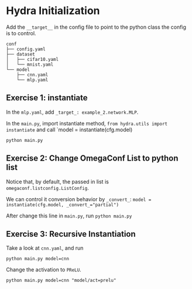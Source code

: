 # Hydra Initialization

Add the `__target__` in the config file to point to the python class the config is to control.

```
conf
├── config.yaml
├── dataset
│   ├── cifar10.yaml
│   └── mnist.yaml
└── model
    ├── cnn.yaml
    └── mlp.yaml
```

## Exercise 1: instantiate

In the `mlp.yaml`, add `_target_: example_2.network.MLP`. 

In the `main.py`, import instantiate method, 
`from hydra.utils import instantiate`  and call
`model = instantiate(cfg.model)

`python main.py `

## Exercise 2: Change OmegaConf List to python list

Notice that, by default, the passed in list is `omegaconf.listconfig.ListConfig`.

We can control it conversion behavior by `_convert_`: 
`model = instantiate(cfg.model, _convert_="partial")`

After change this line in `main.py`, run `python main.py`

## Exercise 3: Recursive Instantiation 

Take a look at `cnn.yaml`, and run 

`python main.py model=cnn`

Change the activation to `PReLU`. 

`python main.py model=cnn "model/act=prelu"`
